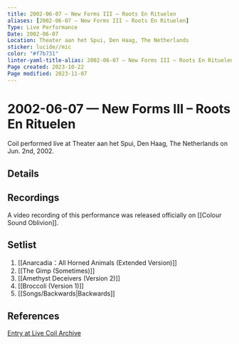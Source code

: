 ```yaml
---
title: 2002-06-07 — New Forms III – Roots En Rituelen
aliases: [2002-06-07 — New Forms III – Roots En Rituelen]
Type: Live Performance
Date: 2002-06-07
Location: Theater aan het Spui, Den Haag, The Netherlands
sticker: lucide//mic
color: "#f7b731"
linter-yaml-title-alias: 2002-06-07 — New Forms III – Roots En Rituelen
Page created: 2023-10-22
Page modified: 2023-11-07
---
```


# 2002-06-07 — New Forms III – Roots En Rituelen

Coil performed live at Theater aan het Spui, Den Haag, The Netherlands on Jun. 2nd, 2002.

## Details


## Recordings

A video recording of this performance was released officially on [[Colour Sound Oblivion]].

## Setlist
1. [[Anarcadia：All Horned Animals (Extended Version)]]
2. [[The Gimp (Sometimes)]]
3. [[Amethyst Deceivers (Version 2)]]
4. [[Broccoli (Version 1)]]
5. [[Songs/Backwards|Backwards]]

## References

[Entry at Live Coil Archive](https://live-coil-archive.com/2002-part1/2002-new-forms-iii/)

